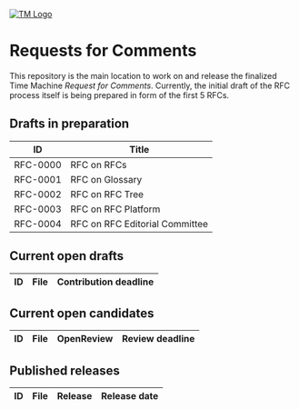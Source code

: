 [![TM Logo](tm_logo.png)](https://www.timemachine.eu)

# Requests for Comments

This repository is the main location to work on and release the finalized Time Machine *Request for Comments*. Currently, the initial draft of the RFC process itself is being prepared in form of the first 5 RFCs.

## Drafts in preparation

| ID       | Title                          |
| -------- | ------------------------------ |
| RFC-0000 | RFC on RFCs                    |
| RFC-0001 | RFC on Glossary                |
| RFC-0002 | RFC on RFC Tree                |
| RFC-0003 | RFC on RFC Platform            |
| RFC-0004 | RFC on RFC Editorial Committee |

## Current open drafts

| ID  | File | Contribution deadline |
| --- | ---- | --------------------- |

## Current open candidates

| ID  | File | OpenReview | Review deadline |
| --- | ---- | ---------- | --------------- |

## Published releases

| ID  | File | Release | Release date |
| --- | ---- | ------- | ------------ |
